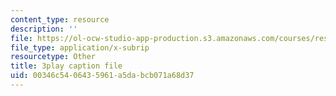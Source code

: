 ```yaml
---
content_type: resource
description: ''
file: https://ol-ocw-studio-app-production.s3.amazonaws.com/courses/res-6-006-video-demonstrations-in-lasers-and-optics-spring-2008/00346c5406435961a5dabcb071a68d37_45X0puB3YK0.vtt
file_type: application/x-subrip
resourcetype: Other
title: 3play caption file
uid: 00346c54-0643-5961-a5da-bcb071a68d37
---
```

